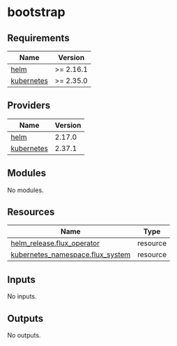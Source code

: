 # bootstrap

<!-- BEGIN_TF_DOCS -->
## Requirements

| Name | Version |
|------|---------|
| <a name="requirement_helm"></a> [helm](#requirement\_helm) | >= 2.16.1 |
| <a name="requirement_kubernetes"></a> [kubernetes](#requirement\_kubernetes) | >= 2.35.0 |

## Providers

| Name | Version |
|------|---------|
| <a name="provider_helm"></a> [helm](#provider\_helm) | 2.17.0 |
| <a name="provider_kubernetes"></a> [kubernetes](#provider\_kubernetes) | 2.37.1 |

## Modules

No modules.

## Resources

| Name | Type |
|------|------|
| [helm_release.flux_operator](https://registry.terraform.io/providers/hashicorp/helm/latest/docs/resources/release) | resource |
| [kubernetes_namespace.flux_system](https://registry.terraform.io/providers/hashicorp/kubernetes/latest/docs/resources/namespace) | resource |

## Inputs

No inputs.

## Outputs

No outputs.
<!-- END_TF_DOCS -->
